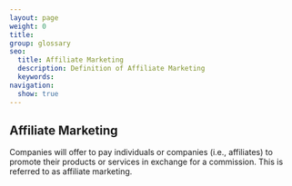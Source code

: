 ```yaml
---
layout: page
weight: 0
title: 
group: glossary
seo:
  title: Affiliate Marketing
  description: Definition of Affiliate Marketing
  keywords: 
navigation:
  show: true
---
```

  
## Affiliate Marketing

Companies will offer to pay individuals or companies (i.e., affiliates) to promote their products or services in exchange for a commission. This is referred to as affiliate marketing.

